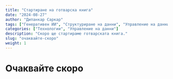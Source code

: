 ```yaml
---
title: "Стартиране на готварска книга"
date: "2024-08-27"
author: "Дипанкар Саркар"
tags: ["Генеративен ИИ", "Структуриране на данни", "Управление на данни", "Внедряване на ИИ", "Потоци от данни"]
categories: ["Технологии", "Управление на данни"]
description: "Скоро ще стартираме готварската книга."
slug: "очаквайте-скоро"
weight: 1
---
```


# Очаквайте скоро